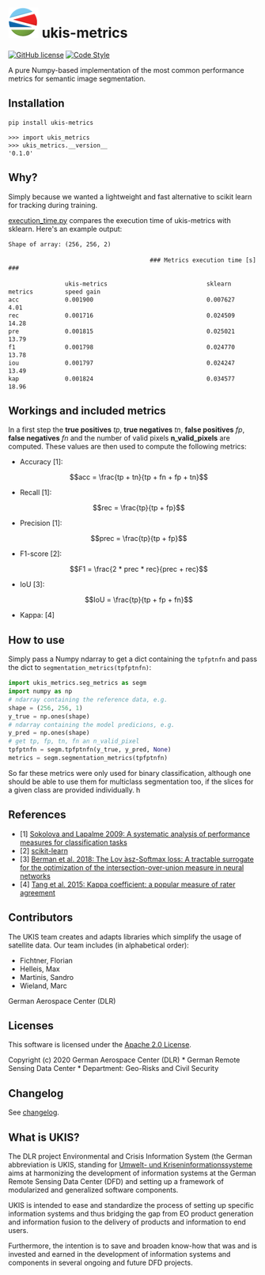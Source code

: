 # [![UKIS](img/ukis-logo.png)](https://www.dlr.de/eoc/en/desktopdefault.aspx/tabid-5413/10560_read-21914/) ukis-metrics
[![GitHub license](https://img.shields.io/badge/License-Apache%202.0-blue.svg)](LICENSE)
[![Code Style](https://img.shields.io/badge/code%20style-black-000000.svg)](https://black.readthedocs.io/en/stable/)

A pure Numpy-based implementation of the most common performance metrics for semantic image segmentation. 

## Installation
```shell
pip install ukis-metrics
```

```shell
>>> import ukis_metrics
>>> ukis_metrics.__version__
'0.1.0'
```

## Why?
Simply because we wanted a lightweight and fast alternative to scikit learn for tracking during training. 

[execution_time.py](https://github.com/dlr-eoc/ukis-metrics/blob/main/performance/execution_time.py)
compares the execution time of ukis-metrics with sklearn. Here's an example output:
```
Shape of array: (256, 256, 2)

                                        ### Metrics execution time [s] ###

                ukis-metrics                            sklearn metrics         speed gain
acc             0.001900                                0.007627                4.01
rec             0.001716                                0.024509                14.28
pre             0.001815                                0.025021                13.79
f1              0.001798                                0.024770                13.78
iou             0.001797                                0.024247                13.49
kap             0.001824                                0.034577                18.96
```

## Workings and included metrics
In a first step the **true positives** *tp*, **true negatives** *tn*, **false positives** *fp*, **false negatives** *fn*
and the number of valid pixels **n_valid_pixels** are computed. These values are then used to compute the following 
metrics:
- Accuracy [1]:   
  ```math
  acc = \frac{tp + tn}{tp + fn + fp + tn}
  ```
- Recall [1]:
  ```math
  rec = \frac{tp}{tp + fp}
  ```
- Precision [1]:
  ```math
  prec = \frac{tp}{tp + fp}
  ```
- F1-score [2]:
  ```math
  F1 = \frac{2 * prec * rec}{prec + rec}
  ```
- IoU [3]:
  ```math
  IoU = \frac{tp}{tp + fp + fn}
  ```  
- Kappa: [4]

## How to use
Simply pass a Numpy ndarray to get a dict containing the `tpfptnfn` and pass the dict to `segmentation_metrics(tpfptnfn)`:
```python 
import ukis_metrics.seg_metrics as segm
import numpy as np
# ndarray containing the reference data, e.g.
shape = (256, 256, 1)
y_true = np.ones(shape)
# ndarray containing the model predicions, e.g.
y_pred = np.ones(shape)
# get tp, fp, tn, fn an n_valid_pixel
tpfptnfn = segm.tpfptnfn(y_true, y_pred, None)
metrics = segm.segmentation_metrics(tpfptnfn)
```
So far these metrics were only used for binary classification, although one should be able to use them for 
multiclass segmentation too, if the slices for a given class are provided individually.
h


## References
- [1] [Sokolova and Lapalme 2009: A systematic analysis of performance measures for classification tasks](https://www.researchgate.net/publication/222674734_A_systematic_analysis_of_performance_measures_for_classification_tasks)
- [2] [scikit-learn](https:/scikit-learn.org/stable/modules/model_evaluation.html)
- [3] [Berman et al. 2018: The Lov ́asz-Softmax loss: A tractable surrogate for the optimization of 
  the intersection-over-union measure in neural networks](https://arxiv.org/pdf/1705.08790.pdf)
- [4] [Tang et al. 2015: Kappa coefficient: a popular measure of rater agreement](https://www.ncbi.nlm.nih.gov/pmc/articles/PMC4372765/) 


## Contributors
The UKIS team creates and adapts libraries which simplify the usage of satellite data. Our team includes (in alphabetical order):
* Fichtner, Florian
* Helleis, Max
* Martinis, Sandro
* Wieland, Marc

German Aerospace Center (DLR)

## Licenses
This software is licensed under the [Apache 2.0 License](https://github.com/dlr-eoc/ukis-metrics/blob/main/LICENSE).

Copyright (c) 2020 German Aerospace Center (DLR) * German Remote Sensing Data Center * Department: Geo-Risks and Civil Security

## Changelog
See [changelog](https://github.com/dlr-eoc/ukis-metrics/blob/main/CHANGELOG.md).


## What is UKIS?
The DLR project Environmental and Crisis Information System (the German abbreviation is UKIS, standing for [Umwelt- und Kriseninformationssysteme](https://www.dlr.de/eoc/en/desktopdefault.aspx/tabid-5413/10560_read-21914/) aims at harmonizing the development of information systems at the German Remote Sensing Data Center (DFD) and setting up a framework of modularized and generalized software components.

UKIS is intended to ease and standardize the process of setting up specific information systems and thus bridging the gap from EO product generation and information fusion to the delivery of products and information to end users.

Furthermore, the intention is to save and broaden know-how that was and is invested and earned in the development of information systems and components in several ongoing and future DFD projects.
